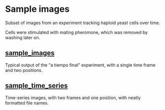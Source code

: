 # Sample images

Subset of images from an experiment tracking haploid yeast cells over time.

Cells were stimulated with mating pheromone, which was removed by washing later on.

<!-- Taken from the experiment: `ACLN1/ACL/Uscope/datos_RtCC/20211221-far1NG_rtcc/renamed/filtered/` -->

## [sample_images](./sample_images)

Typical output of the "a tiempo final" experiment, with a single time frame and two positions.

## [sample_time_series](./sample_time_series)

Time-series images, with two frames and one position, with neatly formatted file names.
